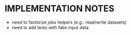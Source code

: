 # IMPLEMENTATION NOTES

- need to factorize jobs helpers (e.g.: read/write datasets)
- need to add tests with fake input data
